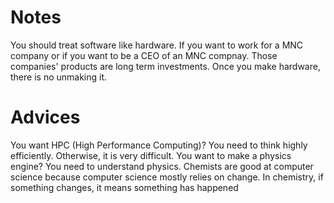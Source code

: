 # Notes
You should treat software like hardware. If you want to work for a MNC company or if you want to be a CEO of an MNC compnay. Those companies' products are long term investments.
Once you make hardware, there is no unmaking it.

# Advices
You want HPC (High Performance Computing)?
You need to think highly efficiently. Otherwise, it is very difficult.
You want to make a physics engine?
You need to understand physics.
Chemists are good at computer science because computer science mostly relies on change. In chemistry, if something changes, it means something has happened